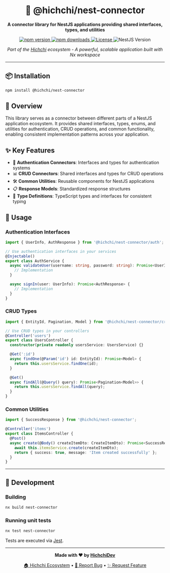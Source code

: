 <div align="center">
  <h1>🔗 @hichchi/nest-connector</h1>
  <p>
    <strong>A connector library for NestJS applications providing shared interfaces, types, and utilities</strong>
  </p>
  <p>
    <a href="https://www.npmjs.com/package/@hichchi/nest-connector">
      <img src="https://img.shields.io/npm/v/@hichchi/nest-connector?style=flat-square&color=blue" alt="npm version">
    </a>
    <a href="https://www.npmjs.com/package/@hichchi/nest-connector">
      <img src="https://img.shields.io/npm/dm/@hichchi/nest-connector?style=flat-square&color=green" alt="npm downloads">
    </a>
    <a href="https://github.com/hichchidev/hichchi/blob/main/LICENSE">
      <img src="https://img.shields.io/badge/license-MIT-green?style=flat-square" alt="License">
    </a>
    <img src="https://img.shields.io/badge/nestjs-11.1.3-red?style=flat-square" alt="NestJS Version">
  </p>
  <p>
    <em>Part of the <a href="https://github.com/hichchidev/hichchi">Hichchi</a> ecosystem - A powerful, scalable application built with Nx workspace</em>
  </p>
</div>

---

## 📦 Installation

```bash
npm install @hichchi/nest-connector
```

## 🌟 Overview

This library serves as a connector between different parts of a NestJS application ecosystem. It provides shared interfaces, types, enums, and utilities for authentication, CRUD operations, and common functionality, enabling consistent implementation patterns across your application.

## ✨ Key Features

- 🔐 **Authentication Connectors**: Interfaces and types for authentication systems
- 📊 **CRUD Connectors**: Shared interfaces and types for CRUD operations
- 🛠️ **Common Utilities**: Reusable components for NestJS applications
- 📋 **Response Models**: Standardized response structures
- 📝 **Type Definitions**: TypeScript types and interfaces for consistent typing

## 🚀 Usage

### Authentication Interfaces

```typescript
import { UserInfo, AuthResponse } from '@hichchi/nest-connector/auth';

// Use authentication interfaces in your services
@Injectable()
export class AuthService {
  async validateUser(username: string, password: string): Promise<UserInfo | null> {
    // Implementation
  }

  async signIn(user: UserInfo): Promise<AuthResponse> {
    // Implementation
  }
}
```

### CRUD Types

```typescript
import { EntityId, Pagination, Model } from '@hichchi/nest-connector/crud';

// Use CRUD types in your controllers
@Controller('users')
export class UsersController {
  constructor(private readonly usersService: UsersService) {}

  @Get(':id')
  async findOne(@Param('id') id: EntityId): Promise<Model> {
    return this.usersService.findOne(id);
  }

  @Get()
  async findAll(@Query() query): Promise<Pagination<Model>> {
    return this.usersService.findAll(query);
  }
}
```

### Common Utilities

```typescript
import { SuccessResponse } from '@hichchi/nest-connector';

@Controller('items')
export class ItemsController {
  @Post()
  async create(@Body() createItemDto: CreateItemDto): Promise<SuccessResponse> {
    await this.itemsService.create(createItemDto);
    return { success: true, message: 'Item created successfully' };
  }
}
```

---

## 🔧 Development

### Building

```bash
nx build nest-connector
```

### Running unit tests

```bash
nx test nest-connector
```

Tests are executed via [Jest](https://jestjs.io).

---

<div align="center">
  <p>
    <strong>Made with ❤️ by <a href="https://github.com/hichchidev">HichchiDev</a></strong>
  </p>
  <p>
    <a href="https://github.com/hichchidev/hichchi">🏠 Hichchi Ecosystem</a> •
    <a href="https://github.com/hichchidev/hichchi/issues">🐛 Report Bug</a> •
    <a href="https://github.com/hichchidev/hichchi/issues">✨ Request Feature</a>
  </p>
</div>
